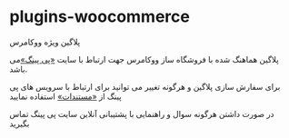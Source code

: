 # plugins-woocommerce
پلاگین ویژه ووکامرس


پلاگین هماهنگ شده با فروشگاه ساز ووکامرس جهت ارتباط با سایت [«پی پینگ»](https://payping.ir)می باشد.


برای سفارش سازی پلاگین و هرگونه تغییر می توانید برای ارتباط با سرویس های پی پینگ از [«مستندات»](https://payping.ir) استفاده نمایید

در صورت داشتن هرگونه سوال و راهنمایی با پشتیبانی آنلاین سایت پی پینگ تماس بگیرید
